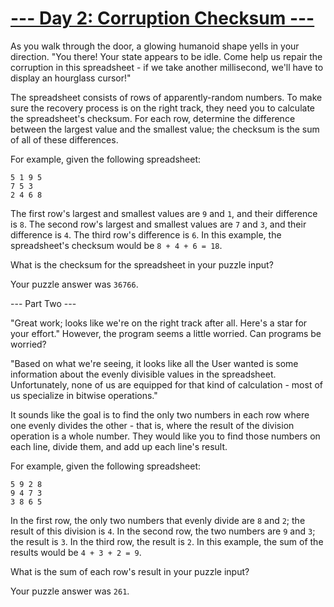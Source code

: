 # [--- Day 2: Corruption Checksum ---](http://adventofcode.com/2017/day/2)

As you walk through the door, a glowing humanoid shape yells in your direction. "You there! Your state appears to be idle. Come help us repair the corruption in this spreadsheet - if we take another millisecond, we'll have to display an hourglass cursor!"

The spreadsheet consists of rows of apparently-random numbers. To make sure the recovery process is on the right track, they need you to calculate the spreadsheet's checksum. For each row, determine the difference between the largest value and the smallest value; the checksum is the sum of all of these differences.

For example, given the following spreadsheet:

``5 1 9 5``  
``7 5 3``  
``2 4 6 8``  

The first row's largest and smallest values are ``9`` and ``1``, and their difference is ``8``.
The second row's largest and smallest values are ``7`` and ``3``, and their difference is ``4``.
The third row's difference is ``6``.
In this example, the spreadsheet's checksum would be ``8 + 4 + 6 = 18``.

What is the checksum for the spreadsheet in your puzzle input?

Your puzzle answer was ``36766``.

--- Part Two ---

"Great work; looks like we're on the right track after all. Here's a star for your effort." However, the program seems a little worried. Can programs be worried?

"Based on what we're seeing, it looks like all the User wanted is some information about the evenly divisible values in the spreadsheet. Unfortunately, none of us are equipped for that kind of calculation - most of us specialize in bitwise operations."

It sounds like the goal is to find the only two numbers in each row where one evenly divides the other - that is, where the result of the division operation is a whole number. They would like you to find those numbers on each line, divide them, and add up each line's result.

For example, given the following spreadsheet:

``5 9 2 8``  
``9 4 7 3``  
``3 8 6 5``  

In the first row, the only two numbers that evenly divide are ``8`` and ``2``; the result of this division is ``4``.
In the second row, the two numbers are ``9`` and ``3``; the result is ``3``.
In the third row, the result is ``2``.
In this example, the sum of the results would be ``4 + 3 + 2 = 9``.

What is the sum of each row's result in your puzzle input?

Your puzzle answer was ``261``.
